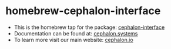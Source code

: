 # homebrew-cephalon-interface

- This is the homebrew tap for the package: [cephalon-interface](https://github.com/cephalon-intelligence/cephalon-interface)
- Documentation can be found at: [cephalon.systems](https://cephalon.systems)
- To learn more visit our main website: [cephalon.io](https://cephalon.io)



